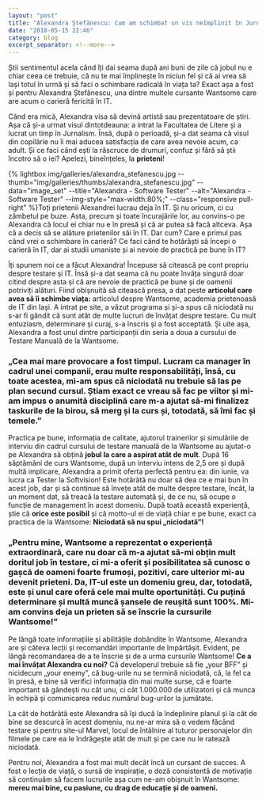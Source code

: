 ```yaml
---
layout: "post"
title: "Alexandra Ștefănescu: Cum am schimbat un vis neîmplinit în Jurnalism cu o carieră fericită în IT?"
date: "2018-05-15 22:46"
category: blog
excerpt_separator: <!--more-->
---
```

Știi sentimentul acela când îți dai seama după ani buni de zile că jobul nu e chiar ceea ce trebuie, că nu te mai împlinește în niciun fel și că ai vrea să lași totul în urmă și să faci o schimbare radicală în viața ta? Exact așa a fost și pentru Alexandra Ștefănescu, una dintre multele cursante Wantsome care are acum o carieră fericită în IT.

<!--more-->
Când era mică, Alexandra visa să devină artistă sau prezentatoare de știri. Așa că și-a urmat visul dintotdeauna: a intrat la Facultatea de Litere și a lucrat un timp în Jurnalism. Însă, după o perioadă, și-a dat seama că visul din copilărie nu îi mai aducea satisfacția de care avea nevoie acum, ca adult. Și ce faci când ești la răscruce de drumuri, confuz și fără să știi încotro să o iei? Apelezi, bineînțeles, la **prieteni**!

{% lightbox img/galleries/alexandra_stefanescu.jpg --thumb="img/galleries/thumbs/alexandra_stefanescu.jpg" --data="image_set" --title="Alexandra - Software Tester" --alt="Alexandra - Software Tester" --img-style="max-width:80%;" --class="responsive pull-right" %}Toți prietenii Alexandrei lucrau deja în IT. Și nu oricum, ci cu zâmbetul pe buze. Asta, precum și toate încurajările lor, au convins-o pe Alexandra că locul ei chiar nu e în presă și că ar putea să facă altceva. Așa că a decis să se alăture prietenilor săi în IT. Dar cum? Care e primul pas când vrei o schimbare în carieră? Ce faci când te hotărăști să începi o carieră în IT, dar ai studii umaniste și ai nevoie de practică pe bune în IT?

Îți spunem noi ce a făcut Alexandra! Începuse să citească pe cont propriu despre testare și IT. Însă și-a dat seama că nu poate învăța singură doar citind despre asta și că are nevoie de practică pe bune și de oamenii potriviți alături. Fiind obișnuită să citească presa, a dat peste **articolul care avea să îi schimbe viața:** articolul despre Wantsome, academia prietenoasă de IT din Iași. A intrat pe site, a văzut programa și și-a spus că niciodată nu s-ar fi gândit că sunt atât de multe lucruri de învățat despre testare. Cu mult entuziasm, determinare și curaj, s-a înscris și a fost acceptată. Și uite așa, Alexandra a fost unul dintre participanții din seria a doua a cursului de Testare Manuală de la Wantsome.

### „Cea mai mare provocare a fost timpul. Lucram ca manager în cadrul unei companii, erau multe responsabilități, însă, cu toate acestea, mi-am spus că niciodată nu trebuie să las pe plan secund cursul. Știam exact ce vreau să fac pe viitor și mi-am impus o anumită disciplină care m-a ajutat să-mi finalizez taskurile de la birou, să merg și la curs și, totodată, să îmi fac și temele.”

Practica pe bune, informația de calitate, ajutorul trainerilor și simulările de interviu din cadrul cursului de testare manuală de la Wantsome au ajutat-o pe Alexandra să obțină **jobul la care a aspirat atât de mult**. După 16 săptămâni de curs Wantsome, după un interviu intens de 2,5 ore și după multă implicare, Alexandra a primit oferta perfectă pentru ea: din iunie, va lucra ca Tester la Softvision! Este hotărâtă nu doar să dea ce e mai bun în acest job, dar și să continue să învețe atât de multe despre testare, încât, la un moment dat, să treacă la testare automată și, de ce nu, să ocupe o funcție de management în acest domeniu. După toată această experiență, știe că **orice este posibil** și că motto-ul ei de viață chiar e pe bune, exact ca practica de la Wantsome: **Niciodată să nu spui „niciodată”!**


### „Pentru mine, Wantsome a reprezentat o experiență extraordinară, care nu doar că m-a ajutat să-mi obțin mult doritul job în testare, ci mi-a oferit și posibilitatea să cunosc o gașcă de oameni foarte frumoși, pozitivi, care ulterior mi-au devenit prieteni. Da, IT-ul este un domeniu greu, dar, totodată, este și unul care oferă cele mai multe oportunități. Cu puțină determinare și multă muncă șansele de reușită sunt 100%. Mi-am convins deja un prieten să se înscrie la cursurile Wantsome!”

Pe lângă toate informațiile și abilitățile dobândite în Wantsome, Alexandra are și câteva lecții și recomandări importante de împărtășit. Evident, pe lângă recomandarea de a te înscrie și de a urma cursurile Wantsome! **Ce a mai învățat Alexandra cu noi?** Că developerul trebuie să fie „your BFF” și nicidecum „your enemy”, că bug-urile nu se termină niciodată, că, la fel ca în presă, e bine să verifici informația din mai multe surse, că e foarte important să gândești nu cât unu, ci cât 1.000.000 de utilizatori și că munca în echipă și comunicarea reduc numărul bug-urilor la jumătate.

La cât de hotărâtă este Alexandra să își ducă la îndeplinire planul și la cât de bine se descurcă în acest domeniu, nu ne-ar mira să o vedem făcând testare și pentru site-ul Marvel, locul de întâlnire al tuturor personajelor din filmele pe care ea le îndrăgește atât de mult și pe care nu le ratează niciodată.

Pentru noi, Alexandra a fost mai mult decât încă un cursant de succes. A fost o lecție de viață, o sursă de inspirație, o doză consistentă de motivație să continuăm să facem lucrurile așa cum ne-am obișnuit în Wantsome: **mereu mai bine, cu pasiune, cu drag de educație și de oameni.**
